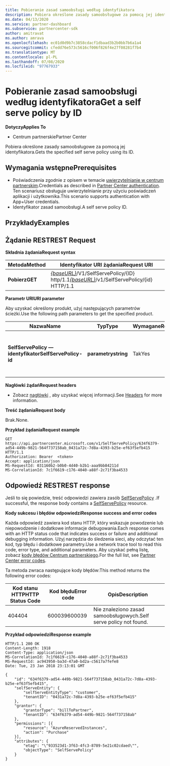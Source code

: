 ```yaml
---
title: Pobieranie zasad samoobsługi według identyfikatora
description: Pobiera określone zasady samoobsługowe za pomocą jej identyfikatora.
ms.date: 04/13/2020
ms.service: partner-dashboard
ms.subservice: partnercenter-sdk
author: amitravat
ms.author: amrava
ms.openlocfilehash: ec01d0d9b7c3858cdacf1dbaad3b2b0bb7b6a1a4
ms.sourcegitcommit: cfedd76e573c5616cf006f826f4e27f08281f7b4
ms.translationtype: MT
ms.contentlocale: pl-PL
ms.lasthandoff: 07/08/2020
ms.locfileid: "97767933"
---
```

# <a name="get-a-self-serve-policy-by-id"></a><span data-ttu-id="e5381-103">Pobieranie zasad samoobsługi według identyfikatora</span><span class="sxs-lookup"><span data-stu-id="e5381-103">Get a self serve policy by ID</span></span>

<span data-ttu-id="e5381-104">**Dotyczy**</span><span class="sxs-lookup"><span data-stu-id="e5381-104">**Applies To**</span></span>

- <span data-ttu-id="e5381-105">Centrum partnerskie</span><span class="sxs-lookup"><span data-stu-id="e5381-105">Partner Center</span></span>

<span data-ttu-id="e5381-106">Pobiera określone zasady samoobsługowe za pomocą jej identyfikatora.</span><span class="sxs-lookup"><span data-stu-id="e5381-106">Gets the specified self serve policy using its ID.</span></span>

## <a name="prerequisites"></a><span data-ttu-id="e5381-107">Wymagania wstępne</span><span class="sxs-lookup"><span data-stu-id="e5381-107">Prerequisites</span></span>

- <span data-ttu-id="e5381-108">Poświadczenia zgodnie z opisem w temacie [uwierzytelnianie w centrum partnerskim](partner-center-authentication.md).</span><span class="sxs-lookup"><span data-stu-id="e5381-108">Credentials as described in [Partner Center authentication](partner-center-authentication.md).</span></span> <span data-ttu-id="e5381-109">Ten scenariusz obsługuje uwierzytelnianie przy użyciu poświadczeń aplikacji i użytkownika.</span><span class="sxs-lookup"><span data-stu-id="e5381-109">This scenario supports authentication with App+User credentials.</span></span>
- <span data-ttu-id="e5381-110">Identyfikator zasad samoobsługi.</span><span class="sxs-lookup"><span data-stu-id="e5381-110">A self serve policy ID.</span></span>

## <a name="examples"></a><span data-ttu-id="e5381-111">Przykłady</span><span class="sxs-lookup"><span data-stu-id="e5381-111">Examples</span></span>


## <a name="span-idrest_requestspan-idrest_requestspan-idrest_requestrest-request"></a><span data-ttu-id="e5381-112"><span id="REST_Request"/><span id="rest_request"/><span id="REST_REQUEST"/>Żądanie REST</span><span class="sxs-lookup"><span data-stu-id="e5381-112"><span id="REST_Request"/><span id="rest_request"/><span id="REST_REQUEST"/>REST Request</span></span>

<span data-ttu-id="e5381-113">**Składnia żądania**</span><span class="sxs-lookup"><span data-stu-id="e5381-113">**Request syntax**</span></span>

| <span data-ttu-id="e5381-114">Metoda</span><span class="sxs-lookup"><span data-stu-id="e5381-114">Method</span></span>  | <span data-ttu-id="e5381-115">Identyfikator URI żądania</span><span class="sxs-lookup"><span data-stu-id="e5381-115">Request URI</span></span>                                                                   |
|---------|-------------------------------------------------------------------------------|
| <span data-ttu-id="e5381-116">**Pobierz**</span><span class="sxs-lookup"><span data-stu-id="e5381-116">**GET**</span></span> | <span data-ttu-id="e5381-117">[*{baseURL}*](partner-center-rest-urls.md)/V1/SelfServePolicy/{ID} http/1.1</span><span class="sxs-lookup"><span data-stu-id="e5381-117">[*{baseURL}*](partner-center-rest-urls.md)/v1/SelfServePolicy/{id} HTTP/1.1</span></span> |

<span data-ttu-id="e5381-118">**Parametr URI**</span><span class="sxs-lookup"><span data-stu-id="e5381-118">**URI parameter**</span></span>

<span data-ttu-id="e5381-119">Aby uzyskać określony produkt, użyj następujących parametrów ścieżki.</span><span class="sxs-lookup"><span data-stu-id="e5381-119">Use the following path parameters to get the specified product.</span></span>

| <span data-ttu-id="e5381-120">Nazwa</span><span class="sxs-lookup"><span data-stu-id="e5381-120">Name</span></span>                       | <span data-ttu-id="e5381-121">Typ</span><span class="sxs-lookup"><span data-stu-id="e5381-121">Type</span></span>         | <span data-ttu-id="e5381-122">Wymagane</span><span class="sxs-lookup"><span data-stu-id="e5381-122">Required</span></span> | <span data-ttu-id="e5381-123">Opis</span><span class="sxs-lookup"><span data-stu-id="e5381-123">Description</span></span>                                                     |
|----------------------------|--------------|----------|-----------------------------------------------------------------|
| <span data-ttu-id="e5381-124">**SelfServePolicy — identyfikator**</span><span class="sxs-lookup"><span data-stu-id="e5381-124">**SelfServePolicy-id**</span></span>     | <span data-ttu-id="e5381-125">**parametry**</span><span class="sxs-lookup"><span data-stu-id="e5381-125">**string**</span></span>   | <span data-ttu-id="e5381-126">Tak</span><span class="sxs-lookup"><span data-stu-id="e5381-126">Yes</span></span>      | <span data-ttu-id="e5381-127">Ciąg, który identyfikuje zasady samoobsługowe.</span><span class="sxs-lookup"><span data-stu-id="e5381-127">A string that identifies the self serve policy.</span></span>                 |

<span data-ttu-id="e5381-128">**Nagłówki żądań**</span><span class="sxs-lookup"><span data-stu-id="e5381-128">**Request headers**</span></span>

- <span data-ttu-id="e5381-129">Zobacz [nagłówki](headers.md) , aby uzyskać więcej informacji.</span><span class="sxs-lookup"><span data-stu-id="e5381-129">See [Headers](headers.md) for more information.</span></span>

<span data-ttu-id="e5381-130">**Treść żądania**</span><span class="sxs-lookup"><span data-stu-id="e5381-130">**Request body**</span></span>

<span data-ttu-id="e5381-131">Brak.</span><span class="sxs-lookup"><span data-stu-id="e5381-131">None.</span></span>

<span data-ttu-id="e5381-132">**Przykład żądania**</span><span class="sxs-lookup"><span data-stu-id="e5381-132">**Request example**</span></span>

```http
GET https://api.partnercenter.microsoft.com/v1/SelfServePolicy/634f6379-ad54-449b-9821-564f737158ab_0431a72c-7d8a-4393-b25e-ef63f5efb415 HTTP/1.1
Authorization: Bearer  <token>
Accept: application/json
MS-RequestId: 031160b2-b0b0-4d40-b2b1-aaa9bb84211d
MS-CorrelationId: 7c1f6619-c176-4040-a88f-2c71f3ba4533
```

## <a name="rest-response"></a><span data-ttu-id="e5381-133">Odpowiedź REST</span><span class="sxs-lookup"><span data-stu-id="e5381-133">REST response</span></span>

<span data-ttu-id="e5381-134">Jeśli to się powiedzie, treść odpowiedzi zawiera zasób [SelfServePolicy](self-serve-policy-resources.md#selfservepolicy) .</span><span class="sxs-lookup"><span data-stu-id="e5381-134">If successful, the response body contains a [SelfServePolicy](self-serve-policy-resources.md#selfservepolicy) resource.</span></span>

<span data-ttu-id="e5381-135">**Kody sukcesu i błędów odpowiedzi**</span><span class="sxs-lookup"><span data-stu-id="e5381-135">**Response success and error codes**</span></span>

<span data-ttu-id="e5381-136">Każda odpowiedź zawiera kod stanu HTTP, który wskazuje powodzenie lub niepowodzenie i dodatkowe informacje debugowania.</span><span class="sxs-lookup"><span data-stu-id="e5381-136">Each response comes with an HTTP status code that indicates success or failure and additional debugging information.</span></span> <span data-ttu-id="e5381-137">Użyj narzędzia do śledzenia sieci, aby odczytać ten kod, typ błędu i dodatkowe parametry.</span><span class="sxs-lookup"><span data-stu-id="e5381-137">Use a network trace tool to read this code, error type, and additional parameters.</span></span> <span data-ttu-id="e5381-138">Aby uzyskać pełną listę, zobacz [kody błędów Centrum partnerskiego](error-codes.md).</span><span class="sxs-lookup"><span data-stu-id="e5381-138">For the full list, see [Partner Center error codes](error-codes.md).</span></span>

<span data-ttu-id="e5381-139">Ta metoda zwraca następujące kody błędów:</span><span class="sxs-lookup"><span data-stu-id="e5381-139">This method returns the following error codes:</span></span>

| <span data-ttu-id="e5381-140">Kod stanu HTTP</span><span class="sxs-lookup"><span data-stu-id="e5381-140">HTTP Status Code</span></span>     | <span data-ttu-id="e5381-141">Kod błędu</span><span class="sxs-lookup"><span data-stu-id="e5381-141">Error code</span></span>   | <span data-ttu-id="e5381-142">Opis</span><span class="sxs-lookup"><span data-stu-id="e5381-142">Description</span></span>                                                                |
|----------------------|--------------|----------------------------------------------------------------------------|
| <span data-ttu-id="e5381-143">404</span><span class="sxs-lookup"><span data-stu-id="e5381-143">404</span></span>                  | <span data-ttu-id="e5381-144">600039</span><span class="sxs-lookup"><span data-stu-id="e5381-144">600039</span></span>       | <span data-ttu-id="e5381-145">Nie znaleziono zasad samoobsługowych.</span><span class="sxs-lookup"><span data-stu-id="e5381-145">Self serve policy not found.</span></span>                                                     |

<span data-ttu-id="e5381-146">**Przykład odpowiedzi**</span><span class="sxs-lookup"><span data-stu-id="e5381-146">**Response example**</span></span>

```http
HTTP/1.1 200 OK
Content-Length: 1918
Content-Type: application/json
MS-CorrelationId: 7c1f6619-c176-4040-a88f-2c71f3ba4533
MS-RequestId: ac943950-ba3d-47a0-bd2a-c5617a7fefe8
Date: Tue, 23 Jan 2018 23:13:01 GMT

{
    "id": "634f6379-ad54-449b-9821-564f737158ab_0431a72c-7d8a-4393-b25e-ef63f5efb415",
    "selfServeEntity": {
        "selfServeEntityType": "customer",
        "tenantID": "0431a72c-7d8a-4393-b25e-ef63f5efb415"
    },
    "grantor": {
        "grantorType": "billToPartner",
        "tenantID": "634f6379-ad54-449b-9821-564f737158ab"
    },
    "permissions": [{
        "resource": "AzureReservedInstances",
        "action": "Purchase"
    }],
    "attributes": {
        "etag": "\"933523d1-3f63-4fc3-8789-5e21c02cdaed\"",
        "objectType": "SelfServePolicy"
    }
}
```